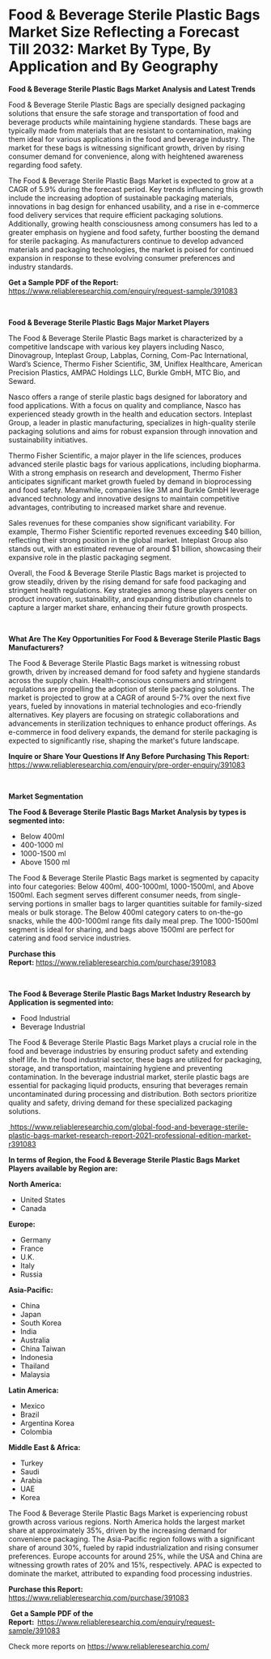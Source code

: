 <p><h1>Food & Beverage Sterile Plastic Bags Market Size Reflecting a Forecast Till 2032: Market By Type, By Application and By Geography</h1></p><p><strong>Food & Beverage Sterile Plastic Bags Market Analysis and Latest Trends</strong></p>
<p><p>Food & Beverage Sterile Plastic Bags are specially designed packaging solutions that ensure the safe storage and transportation of food and beverage products while maintaining hygiene standards. These bags are typically made from materials that are resistant to contamination, making them ideal for various applications in the food and beverage industry. The market for these bags is witnessing significant growth, driven by rising consumer demand for convenience, along with heightened awareness regarding food safety.</p><p>The Food & Beverage Sterile Plastic Bags Market is expected to grow at a CAGR of 5.9% during the forecast period. Key trends influencing this growth include the increasing adoption of sustainable packaging materials, innovations in bag design for enhanced usability, and a rise in e-commerce food delivery services that require efficient packaging solutions. Additionally, growing health consciousness among consumers has led to a greater emphasis on hygiene and food safety, further boosting the demand for sterile packaging. As manufacturers continue to develop advanced materials and packaging technologies, the market is poised for continued expansion in response to these evolving consumer preferences and industry standards.</p></p>
<p><strong>Get a Sample PDF of the Report:&nbsp;</strong> <a href="https://www.reliableresearchiq.com/enquiry/request-sample/391083?utm_campaign=1141&utm_medium=2&utm_source=Github&utm_content=ia&utm_term=16012025&utm_id=food-beverage-sterile-plastic-bags">https://www.reliableresearchiq.com/enquiry/request-sample/391083</a></p>
<p>&nbsp;</p>
<p><strong>Food & Beverage Sterile Plastic Bags Major Market Players</strong></p>
<p><p>The Food & Beverage Sterile Plastic Bags market is characterized by a competitive landscape with various key players including Nasco, Dinovagroup, Inteplast Group, Labplas, Corning, Com-Pac International, Ward’s Science, Thermo Fisher Scientific, 3M, Uniflex Healthcare, American Precision Plastics, AMPAC Holdings LLC, Burkle GmbH, MTC Bio, and Seward.</p><p>Nasco offers a range of sterile plastic bags designed for laboratory and food applications. With a focus on quality and compliance, Nasco has experienced steady growth in the health and education sectors. Inteplast Group, a leader in plastic manufacturing, specializes in high-quality sterile packaging solutions and aims for robust expansion through innovation and sustainability initiatives.</p><p>Thermo Fisher Scientific, a major player in the life sciences, produces advanced sterile plastic bags for various applications, including biopharma. With a strong emphasis on research and development, Thermo Fisher anticipates significant market growth fueled by demand in bioprocessing and food safety. Meanwhile, companies like 3M and Burkle GmbH leverage advanced technology and innovative designs to maintain competitive advantages, contributing to increased market share and revenue.</p><p>Sales revenues for these companies show significant variability. For example, Thermo Fisher Scientific reported revenues exceeding $40 billion, reflecting their strong position in the global market. Inteplast Group also stands out, with an estimated revenue of around $1 billion, showcasing their expansive role in the plastic packaging segment.</p><p>Overall, the Food & Beverage Sterile Plastic Bags market is projected to grow steadily, driven by the rising demand for safe food packaging and stringent health regulations. Key strategies among these players center on product innovation, sustainability, and expanding distribution channels to capture a larger market share, enhancing their future growth prospects.</p></p>
<p>&nbsp;</p>
<p><strong>What Are The Key Opportunities For Food & Beverage Sterile Plastic Bags Manufacturers?</strong></p>
<p><p>The Food & Beverage Sterile Plastic Bags market is witnessing robust growth, driven by increased demand for food safety and hygiene standards across the supply chain. Health-conscious consumers and stringent regulations are propelling the adoption of sterile packaging solutions. The market is projected to grow at a CAGR of around 5-7% over the next five years, fueled by innovations in material technologies and eco-friendly alternatives. Key players are focusing on strategic collaborations and advancements in sterilization techniques to enhance product offerings. As e-commerce in food delivery expands, the demand for sterile packaging is expected to significantly rise, shaping the market's future landscape.</p></p>
<p><strong>Inquire or Share Your Questions If Any Before Purchasing This Report:</strong> <a href="https://www.reliableresearchiq.com/enquiry/pre-order-enquiry/391083?utm_campaign=1141&utm_medium=2&utm_source=Github&utm_content=ia&utm_term=16012025&utm_id=food-beverage-sterile-plastic-bags">https://www.reliableresearchiq.com/enquiry/pre-order-enquiry/391083</a></p>
<p>&nbsp;</p>
<p><strong>Market Segmentation</strong></p>
<p><strong>The Food & Beverage Sterile Plastic Bags Market Analysis by types is segmented into:</strong></p>
<p><ul><li>Below 400ml</li><li>400-1000 ml</li><li>1000-1500 ml</li><li>Above 1500 ml</li></ul></p>
<p><p>The Food & Beverage Sterile Plastic Bags market is segmented by capacity into four categories: Below 400ml, 400-1000ml, 1000-1500ml, and Above 1500ml. Each segment serves different consumer needs, from single-serving portions in smaller bags to larger quantities suitable for family-sized meals or bulk storage. The Below 400ml category caters to on-the-go snacks, while the 400-1000ml range fits daily meal prep. The 1000-1500ml segment is ideal for sharing, and bags above 1500ml are perfect for catering and food service industries.</p></p>
<p><strong>Purchase this Report:&nbsp;</strong><a href="https://www.reliableresearchiq.com/purchase/391083?utm_campaign=1141&utm_medium=2&utm_source=Github&utm_content=ia&utm_term=16012025&utm_id=food-beverage-sterile-plastic-bags">https://www.reliableresearchiq.com/purchase/391083</a></p>
<p>&nbsp;</p>
<p><strong>The Food & Beverage Sterile Plastic Bags Market Industry Research by Application is segmented into:</strong></p>
<p><ul><li>Food Industrial</li><li>Beverage Industrial</li></ul></p>
<p><p>The Food & Beverage Sterile Plastic Bags Market plays a crucial role in the food and beverage industries by ensuring product safety and extending shelf life. In the food industrial sector, these bags are utilized for packaging, storage, and transportation, maintaining hygiene and preventing contamination. In the beverage industrial market, sterile plastic bags are essential for packaging liquid products, ensuring that beverages remain uncontaminated during processing and distribution. Both sectors prioritize quality and safety, driving demand for these specialized packaging solutions.</p></p>
<p><a href="https://www.reliableresearchiq.com/global-food-and-beverage-sterile-plastic-bags-market-research-report-2021-professional-edition-market-r391083?utm_campaign=1141&utm_medium=2&utm_source=Github&utm_content=ia&utm_term=16012025&utm_id=food-beverage-sterile-plastic-bags">&nbsp;https://www.reliableresearchiq.com/global-food-and-beverage-sterile-plastic-bags-market-research-report-2021-professional-edition-market-r391083</a></p>
<p><strong>In terms of Region, the Food & Beverage Sterile Plastic Bags Market Players available by Region are:</strong></p>
<p>
    <p> <strong> North America: </strong>
        <ul>
            <li>United States</li>
            <li>Canada</li>
        </ul>
        </p> 
    <p> <strong> Europe: </strong>
        <ul>
            <li>Germany</li>
            <li>France</li>
            <li>U.K.</li>
            <li>Italy</li>
            <li>Russia</li>
        </ul>
        </p> 
    <p> <strong> Asia-Pacific: </strong>
        <ul>
            <li>China</li>
            <li>Japan</li>
            <li>South Korea</li>
            <li>India</li>
            <li>Australia</li>
            <li>China Taiwan</li>
            <li>Indonesia</li>
            <li>Thailand</li>
            <li>Malaysia</li>
        </ul>
        </p> 
    <p> <strong> Latin America: </strong>
        <ul>
            <li>Mexico</li>
            <li>Brazil</li>
            <li>Argentina Korea</li>
            <li>Colombia</li>
        </ul>
        </p> 
    <p> <strong> Middle East & Africa: </strong>
        <ul>
            <li>Turkey</li>
            <li>Saudi</li>
            <li>Arabia</li>
            <li>UAE</li>
            <li>Korea</li>
        </ul>
    </p>
    </p>
<p><p>The Food & Beverage Sterile Plastic Bags Market is experiencing robust growth across various regions. North America holds the largest market share at approximately 35%, driven by the increasing demand for convenience packaging. The Asia-Pacific region follows with a significant share of around 30%, fueled by rapid industrialization and rising consumer preferences. Europe accounts for around 25%, while the USA and China are witnessing growth rates of 20% and 15%, respectively. APAC is expected to dominate the market, attributed to expanding food processing industries.</p></p>
<p><strong>Purchase this Report: </strong><a href="https://www.reliableresearchiq.com/purchase/391083?utm_campaign=1141&utm_medium=2&utm_source=Github&utm_content=ia&utm_term=16012025&utm_id=food-beverage-sterile-plastic-bags">https://www.reliableresearchiq.com/purchase/391083</a></p>
<p>&nbsp;<strong>Get a Sample PDF of the Report:&nbsp;&nbsp;</strong><a href="https://www.reliableresearchiq.com/enquiry/request-sample/391083?utm_campaign=1141&utm_medium=2&utm_source=Github&utm_content=ia&utm_term=16012025&utm_id=food-beverage-sterile-plastic-bags">https://www.reliableresearchiq.com/enquiry/request-sample/391083</a></p>
<p><strong></strong></p>
<p>Check more reports on <a href="https://www.reliableresearchiq.com/?utm_campaign=1141&utm_medium=2&utm_source=Github&utm_content=ia&utm_term=16012025&utm_id=food-beverage-sterile-plastic-bags">https://www.reliableresearchiq.com/</a></p>